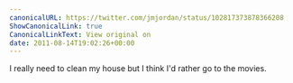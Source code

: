 ```yaml
---
canonicalURL: https://twitter.com/jmjordan/status/102817373878366208
ShowCanonicalLink: true
CanonicalLinkText: View original on
date: 2011-08-14T19:02:26+00:00
---
```

I really need to clean my house but I think I'd rather go to the movies.